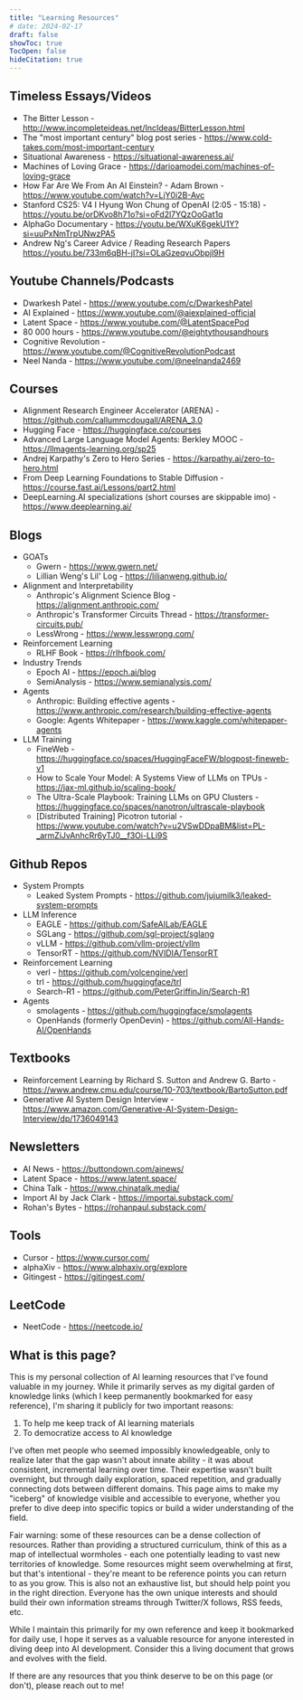 ```yaml
---
title: "Learning Resources"
# date: 2024-02-17
draft: false
showToc: true
TocOpen: false
hideCitation: true
---
```

## Timeless Essays/Videos
- The Bitter Lesson - http://www.incompleteideas.net/IncIdeas/BitterLesson.html
- The "most important century" blog post series - https://www.cold-takes.com/most-important-century
- Situational Awareness - https://situational-awareness.ai/
- Machines of Loving Grace - https://darioamodei.com/machines-of-loving-grace
- How Far Are We From An AI Einstein? - Adam Brown - https://www.youtube.com/watch?v=LjY0i2B-Avc
- Stanford CS25: V4 I Hyung Won Chung of OpenAI (2:05 - 15:18) - https://youtu.be/orDKvo8h71o?si=oFd2l7YQzOoGat1q
- AlphaGo Documentary - https://youtu.be/WXuK6gekU1Y?si=uuPxNmTrpUNwzPA5
- Andrew Ng's Career Advice / Reading Research Papers https://youtu.be/733m6qBH-jI?si=OLaGzeqvuObpjl9H

## Youtube Channels/Podcasts
- Dwarkesh Patel - https://www.youtube.com/c/DwarkeshPatel
- AI Explained - https://www.youtube.com/@aiexplained-official
- Latent Space - https://www.youtube.com/@LatentSpacePod
- 80 000 hours - https://www.youtube.com/@eightythousandhours
- Cognitive Revolution - https://www.youtube.com/@CognitiveRevolutionPodcast
- Neel Nanda - https://www.youtube.com/@neelnanda2469

## Courses 
- Alignment Research Engineer Accelerator (ARENA) - https://github.com/callummcdougall/ARENA_3.0
- Hugging Face - https://huggingface.co/courses
- Advanced Large Language Model Agents: Berkley MOOC - https://llmagents-learning.org/sp25
- Andrej Karpathy's Zero to Hero Series - https://karpathy.ai/zero-to-hero.html
- From Deep Learning Foundations to Stable Diffusion - https://course.fast.ai/Lessons/part2.html
- DeepLearning.AI specializations (short courses are skippable imo) - https://www.deeplearning.ai/

## Blogs
- GOATs
  - Gwern - https://www.gwern.net/
  - Lillian Weng's Lil' Log - https://lilianweng.github.io/
- Alignment and Interpretability
  - Anthropic's Alignment Science Blog - https://alignment.anthropic.com/
  - Anthropic's Transformer Circuits Thread - https://transformer-circuits.pub/
  - LessWrong - https://www.lesswrong.com/
- Reinforcement Learning
  - RLHF Book - https://rlhfbook.com/
- Industry Trends
  - Epoch AI - https://epoch.ai/blog
  - SemiAnalysis - https://www.semianalysis.com/
- Agents
  - Anthropic: Building effective agents - https://www.anthropic.com/research/building-effective-agents
  - Google: Agents Whitepaper - https://www.kaggle.com/whitepaper-agents
- LLM Training
  - FineWeb - https://huggingface.co/spaces/HuggingFaceFW/blogpost-fineweb-v1
  - How to Scale Your Model: A Systems View of LLMs on TPUs - https://jax-ml.github.io/scaling-book/
  - The Ultra-Scale Playbook: Training LLMs on GPU Clusters - https://huggingface.co/spaces/nanotron/ultrascale-playbook
  - [Distributed Training] Picotron tutorial - https://www.youtube.com/watch?v=u2VSwDDpaBM&list=PL-_armZiJvAnhcRr6yTJ0__f3Oi-LLi9S

## Github Repos
- System Prompts
  - Leaked System Prompts - https://github.com/jujumilk3/leaked-system-prompts
- LLM Inference
  - EAGLE - https://github.com/SafeAILab/EAGLE
  - SGLang - https://github.com/sgl-project/sglang
  - vLLM - https://github.com/vllm-project/vllm
  - TensorRT - https://github.com/NVIDIA/TensorRT
- Reinforcement Learning
  - verl - https://github.com/volcengine/verl
  - trl - https://github.com/huggingface/trl
  - Search-R1 - https://github.com/PeterGriffinJin/Search-R1
- Agents
  - smolagents - https://github.com/huggingface/smolagents
  - OpenHands (formerly OpenDevin) - https://github.com/All-Hands-AI/OpenHands 

## Textbooks
- Reinforcement Learning by Richard S. Sutton and Andrew G. Barto - https://www.andrew.cmu.edu/course/10-703/textbook/BartoSutton.pdf
- Generative AI System Design Interview - https://www.amazon.com/Generative-AI-System-Design-Interview/dp/1736049143

## Newsletters
- AI News - https://buttondown.com/ainews/
- Latent Space - https://www.latent.space/
- China Talk - https://www.chinatalk.media/
- Import AI by Jack Clark - https://importai.substack.com/
- Rohan's Bytes - https://rohanpaul.substack.com/

## Tools
- Cursor - https://www.cursor.com/
- alphaXiv - https://www.alphaxiv.org/explore
- Gitingest - https://gitingest.com/

## LeetCode
- NeetCode - https://neetcode.io/

## What is this page?
This is my personal collection of AI learning resources that I've found valuable in my journey. While it primarily serves as my digital garden of knowledge links (which I keep permanently bookmarked for easy reference), I'm sharing it publicly for two important reasons:

1. To help me keep track of AI learning materials
2. To democratize access to AI knowledge

I've often met people who seemed impossibly knowledgeable, only to realize later that the gap wasn't about innate ability - it was about consistent, incremental learning over time. Their expertise wasn't built overnight, but through daily exploration, spaced repetition, and gradually connecting dots between different domains. This page aims to make my "iceberg" of knowledge visible and accessible to everyone, whether you prefer to dive deep into specific topics or build a wider understanding of the field.

Fair warning: some of these resources can be a dense collection of resources. Rather than providing a structured curriculum, think of this as a map of intellectual wormholes - each one potentially leading to vast new territories of knowledge. Some resources might seem overwhelming at first, but that's intentional - they're meant to be reference points you can return to as you grow. This is also not an exhaustive list, but should help point you in the right direction. Everyone has the own unique interests and should build their own information streams through Twitter/X follows, RSS feeds, etc. 

While I maintain this primarily for my own reference and keep it bookmarked for daily use, I hope it serves as a valuable resource for anyone interested in diving deep into AI development. Consider this a living document that grows and evolves with the field. 

If there are any resources that you think deserve to be on this page (or don't), please reach out to me!